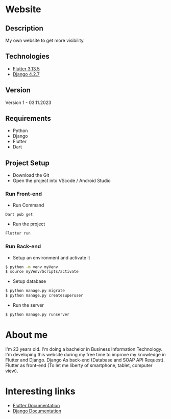# Website
## Description
My own website to get more visibility.

## Technologies
- [Flutter 3.13.5](https://flutter.dev/)
- [Django 4.2.7](https://docs.djangoproject.com/en/4.2/)

## Version
Version 1 - 03.11.2023

## Requirements
- Python
- Django
- Flutter
- Dart
  
## Project Setup
- Download the Git
- Open the project into VScode / Android Studio

### Run Front-end
- Run Command
```sh
Dart pub get
```
- Run the project
```sh
Flutter run
```

### Run Back-end
- Setup an environment and activate it
```sh
$ python -m venv myVenv
$ source myVenv/Scripts/activate
```
- Setup database
```sh
$ python manage.py migrate
$ python manage.py createsuperuser
```
- Run the server
```sh
$ python manage.py runserver
```

# About me 
I'm 23 years old. I'm doing a bachelor in Business Information Technology.
I'm developing this website during my free time to improve my knowledge in Flutter and Django. Django As back-end (Database and SOAP API Request). Flutter as front-end (To let me liberty of smartphone, tablet, computer view).

# Interesting links
- [Flutter Documentation](https://docs.flutter.dev/)
- [Django Documentation](https://docs.djangoproject.com/en/4.2/)
